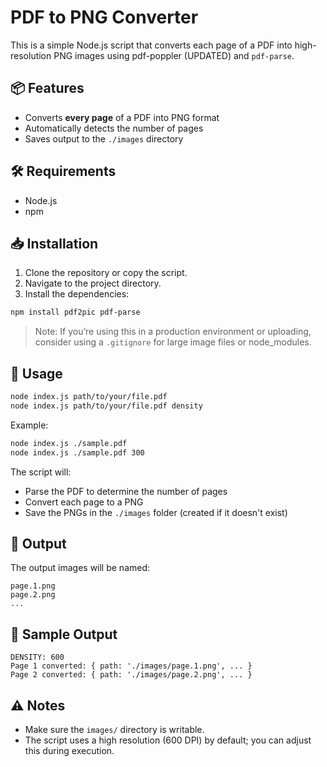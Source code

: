 # PDF to PNG Converter

This is a simple Node.js script that converts each page of a PDF into high-resolution PNG images using pdf-poppler (UPDATED) and `pdf-parse`.

## 📦 Features

- Converts **every page** of a PDF into PNG format
- Automatically detects the number of pages
- Saves output to the `./images` directory

## 🛠 Requirements

- Node.js
- npm

## 📥 Installation

1. Clone the repository or copy the script.
2. Navigate to the project directory.
3. Install the dependencies:

```bash
npm install pdf2pic pdf-parse
```

> Note: If you’re using this in a production environment or uploading, consider using a `.gitignore` for large image files or node_modules.

## 🚀 Usage

```bash
node index.js path/to/your/file.pdf
node index.js path/to/your/file.pdf density
```

Example:

```bash
node index.js ./sample.pdf
node index.js ./sample.pdf 300
```

The script will:

- Parse the PDF to determine the number of pages
- Convert each page to a PNG
- Save the PNGs in the `./images` folder (created if it doesn't exist)

## 📁 Output

The output images will be named:

```
page.1.png
page.2.png
...
```

## 🧪 Sample Output

```
DENSITY: 600
Page 1 converted: { path: './images/page.1.png', ... }
Page 2 converted: { path: './images/page.2.png', ... }
```

## ⚠️ Notes

- Make sure the `images/` directory is writable.
- The script uses a high resolution (600 DPI) by default; you can adjust this during execution.
